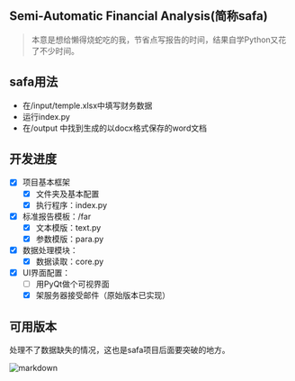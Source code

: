 ## Semi-Automatic Financial Analysis(简称safa)
> 本意是想给懒得烧蛇吃的我，节省点写报告的时间，结果自学Python又花了不少时间。

## safa用法
* 在/input/temple.xlsx中填写财务数据
* 运行index.py
* 在/output 中找到生成的以docx格式保存的word文档

## 开发进度
- [x] 项目基本框架
    - [x] 文件夹及基本配置
	- [x] 执行程序：index.py
- [x] 标准报告模板：/far
    - [x] 文本模版：text.py
    - [x] 参数模版：para.py
- [x] 数据处理模块：
    - [x] 数据读取：core.py
- [x] UI界面配置：
    - [ ]  用PyQt做个可视界面
	- [x] 架服务器接受邮件（原始版本已实现）

## 可用版本
处理不了数据缺失的情况，这也是safa项目后面要突破的地方。

![markdown](https://images.cnblogs.com/cnblogs_com/watalo/1685133/o_2003301711373ecd4737c26249da5da94f2a690d8c75.jpg)

